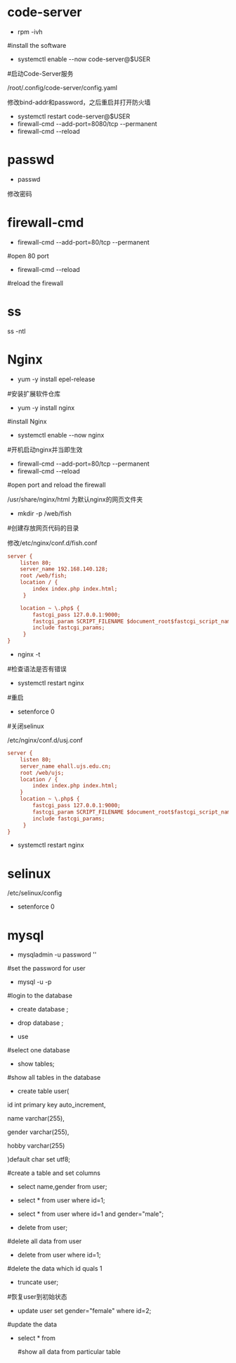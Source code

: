 # code-server

- rpm -ivh <package of the software> 

\#install the software 

 

- systemctl enable --now code-server@$USER 

\#启动Code-Server服务 

 

/root/.config/code-server/config.yaml 

修改bind-addr和password，之后重启并打开防火墙 

 

- systemctl restart code-server@$USER 
- firewall-cmd --add-port=8080/tcp --permanent 
- firewall-cmd --reload 

# passwd

- passwd 

修改密码 



# firewall-cmd

- firewall-cmd --add-port=80/tcp --permanent 

\#open 80 port 

 

- firewall-cmd --reload 

\#reload the firewall 

# ss

ss -ntl 

# Nginx

- yum -y install epel-release 

\#安装扩展软件仓库 

- yum -y install nginx 

\#install Nginx 

 

- systemctl enable --now nginx 

\#开机启动nginx并当即生效 

 

- firewall-cmd --add-port=80/tcp --permanent 
- firewall-cmd --reload 

\#open port and reload the firewall 

 

/usr/share/nginx/html 为默认nginx的网页文件夹 

 

- mkdir -p /web/fish 

\#创建存放网页代码的目录 

 

修改/etc/nginx/conf.d/fish.conf 
```ini
server { 
    listen 80; 
    server_name 192.168.140.128; 
    root /web/fish; 
    location / { 
        index index.php index.html; 
     } 

    location ~ \.php$ { 
        fastcgi_pass 127.0.0.1:9000; 
        fastcgi_param SCRIPT_FILENAME $document_root$fastcgi_script_name; 
        include fastcgi_params; 
     } 
} 
```

- nginx -t 

\#检查语法是否有错误 

 

- systemctl restart nginx 

\#重启 

 

- setenforce 0 

\#关闭selinux 

 

/etc/nginx/conf.d/usj.conf 

```ini
server { 
    listen 80; 
    server_name ehall.ujs.edu.cn; 
    root /web/ujs; 
    location / { 
        index index.php index.html; 
    } 
    location ~ \.php$ { 
        fastcgi_pass 127.0.0.1:9000; 
        fastcgi_param SCRIPT_FILENAME $document_root$fastcgi_script_name; 
        include fastcgi_params; 
     } 
} 
```

- systemctl restart nginx 

# selinux

/etc/selinux/config 

- setenforce 0 

# mysql

- mysqladmin -u<root> password '<password>' 

\#set the password for user 

 

- mysql -u<user> -p<password> 

\#login to the database 

 

- create database <database>; 
- drop database <database>; 

 

- use <database> 

\#select one database 

 

- show tables; 

\#show all tables in the database 

 

- create table user( 

id int primary key auto_increment, 

name varchar(255), 

gender varchar(255), 

hobby varchar(255) 

)default char set utf8; 

\#create a table and set columns 

 

- select name,gender from user; 
- select * from user where id=1; 
- select * from user where id=1 and gender="male"; 

 

- delete from user; 

\#delete all data from user 

 

- delete from user where id=1; 

\#delete the data which id quals 1 

 

- truncate user; 

\#恢复user到初始状态 

 

- update user set gender="female" where id=2; 

\#update the data 

 

- select * from <table> 

\#show all data from particular table 